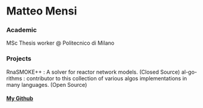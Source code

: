 # Matteo Mensi

### Academic
MSc Thesis worker @ Politecnico di Milano

### Projects
RnaSMOKE++ : A solver for reactor network models. (Closed Source)
al-go-rithms : contributor to this collection of various algos implementations in many languages. (Open Source)

#### [My Github](https://github.com/Snatched)